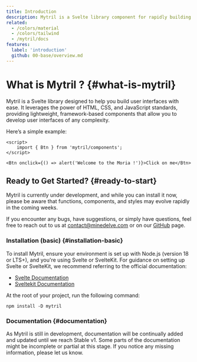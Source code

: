 ```yaml
---
title: Introduction
description: Mytril is a Svelte library component for rapidly building modern websites based on Svelte and Sveltekit
related:
  - /colors/material
  - /colors/tailwind
  - /mytril/docs
features:
  label: 'introduction'
  github: 00-base/overview.md
---
```


<script>
    import PreviewCode from "$lib/components/preview-code.svelte";

    //sample
    import ButtonSimple from "./files/button.svelte";
</script>

# What is Mytril ? {#what-is-mytril}

Mytril is a Svelte library designed to help you build user interfaces with ease. It leverages the power of HTML, CSS, and JavaScript standards, providing lightweight, framework-based components that allow you to develop user interfaces of any complexity.

Here’s a simple example:

<PreviewCode file={ButtonSimple}>

```svelte
<script>
	import { Btn } from 'mytril/components';
</script>

<Btn onclick={() => alert('Welcome to the Moria !')}>Click on me</Btn>
```

</PreviewCode>

## Ready to Get Started? {#ready-to-start}

Mytril is currently under development, and while you can install it now, please be aware that functions, components, and styles may evolve rapidly in the coming weeks.

If you encounter any bugs, have suggestions, or simply have questions, feel free to reach out to us at [contact@minedelve.com](mailto:contact@minedelve.com) or on our [GitHub](https://github.com/minedelve) page.

### Installation (basic) {#installation-basic}

To install Mytril, ensure your environment is set up with Node.js (version 18 or LTS+), and you're using Svelte or SvelteKit. For guidance on setting up Svelte or SvelteKit, we recommend referring to the official documentation:

- [Svelte Documentation](https://svelte.dev/)
- [Sveltekit Documentation](https://kit.svelte.dev/)

At the root of your project, run the following command:

```command
npm install -D mytril
```

### Documentation {#documentation}

As Mytril is still in development, documentation will be continually added and updated until we reach Stable v1. Some parts of the documentation might be incomplete or partial at this stage. If you notice any missing information, please let us know.
